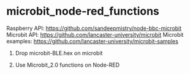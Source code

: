 # microbit_node-red_functions
Raspberry API:  https://github.com/sandeepmistry/node-bbc-microbit
Microbit API:   https://github.com/lancaster-university/microbit
Microbit examples: https://github.com/lancaster-university/microbit-samples

1)  Drop microbit-BLE.hex on microbit

2)  Use Microbit_2.0 functions on Node-RED
